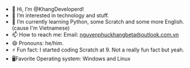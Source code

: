 - 👋 Hi, I’m @KhangDeveloperd!
- 👀 I’m interested in technology and stuff.
- 🌱 I’m currently learning Python, some Scratch and some more English. (cause I'm Vietnamese)
- 📫 How to reach me: Email: nguyenphuckhangbeta@outlook.com.vn
- 😄 Pronouns: he/him.
- ⚡ Fun fact: I started coding Scratch at 9. Not a really fun fact but yeah.
- 🖥Favorite Operating system: Windows and Linux

<!---
KhangDeveloperd/KhangDeveloperd is a ✨ special ✨ repository because its `README.md` (this file) appears on your GitHub profile.
You can click the Preview link to take a look at your changes.
--->
